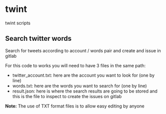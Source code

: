 # twint
twint scripts

## Search twitter words
Search for tweets according to account / words pair and create and issue in gitlab

For this code to works you will need to have 3 files in the same path:

* twitter_account.txt: here are the account you want to look for (one by line)
* words.txt: here are the words you want to search for (one by line)
* result.json: here is where the search results are going to be stored and this is the file to inspect to create the issues on gitlab


**Note:** The use of TXT format files is to allow easy editing by anyone

